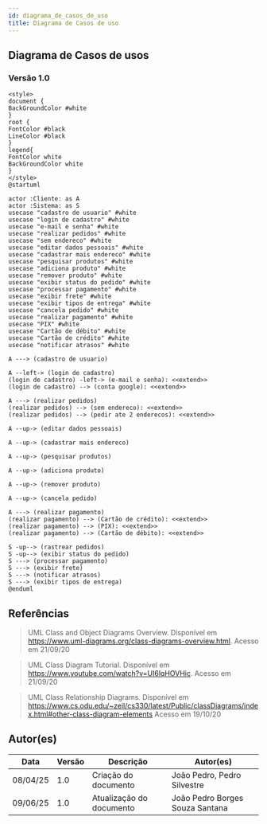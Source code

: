 ```yaml
---
id: diagrama_de_casos_de_uso
title: Diagrama de Casos de uso
---
```


## Diagrama de Casos de usos

### Versão 1.0

```puml
<style>
document {
BackGroundColor #white
}
root {
FontColor #black
LineColor #black
}
legend{
FontColor white
BackGroundColor white
}
</style>
@startuml

actor :Cliente: as A
actor :Sistema: as S
usecase "cadastro de usuario" #white
usecase "login de cadastro" #white
usecase "e-mail e senha" #white
usecase "realizar pedidos" #white
usecase "sem endereco" #white
usecase "editar dados pessoais" #white
usecase "cadastrar mais endereco" #white
usecase "pesquisar produtos" #white
usecase "adiciona produto" #white
usecase "remover produto" #white
usecase "exibir status do pedido" #white
usecase "processar pagamento" #white
usecase "exibir frete" #white
usecase "exibir tipos de entrega" #white
usecase "cancela pedido" #white
usecase "realizar pagamento" #white
usecase "PIX" #white
usecase "Cartão de débito" #white
usecase "Cartão de crédito" #white
usecase "notificar atrasos" #white

A ---> (cadastro de usuario)

A --left-> (login de cadastro)
(login de cadastro) -left-> (e-mail e senha): <<extend>>
(login de cadastro) --> (conta google): <<extend>>

A ---> (realizar pedidos)
(realizar pedidos) --> (sem endereco): <<extend>>
(realizar pedidos) --> (pedir ate 2 enderecos): <<extend>>

A --up-> (editar dados pessoais)

A --up-> (cadastrar mais endereco)

A --up-> (pesquisar produtos)

A --up-> (adiciona produto)

A --up-> (remover produto)

A --up-> (cancela pedido)

A ---> (realizar pagamento)
(realizar pagamento) --> (Cartão de crédito): <<extend>>
(realizar pagamento) --> (PIX): <<extend>>
(realizar pagamento) --> (Cartão de débito): <<extend>>

S -up--> (rastrear pedidos)
S -up--> (exibir status do pedido)
S ---> (processar pagamento)
S ---> (exibir frete)
S ---> (notificar atrasos)
S ---> (exibir tipos de entrega)
@enduml
```

## Referências

> UML Class and Object Diagrams Overview. Disponível em https://www.uml-diagrams.org/class-diagrams-overview.html. Acesso em 21/09/20

> UML Class Diagram Tutorial. Disponível em https://www.youtube.com/watch?v=UI6lqHOVHic. Acesso em 21/09/20

> UML Class Relationship Diagrams. Disponível em https://www.cs.odu.edu/~zeil/cs330/latest/Public/classDiagrams/index.html#other-class-diagram-elements Acesso em 19/10/20

## Autor(es)

| Data | Versão | Descrição | Autor(es) |
| -- | -- | -- | -- |
| 08/04/25 | 1.0 | Criação do documento | João Pedro, Pedro Silvestre |
| 09/06/25 | 1.0 | Atualização do documento | João Pedro Borges Souza Santana |
